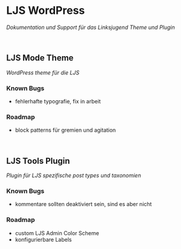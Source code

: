 # LJS WordPress
_Dokumentation und Support für das Linksjugend Theme und Plugin_

<br/>

## LJS Mode Theme
_WordPress theme für die LJS_

### Known Bugs
- fehlerhafte typografie, fix in arbeit

### Roadmap
- block patterns für gremien und agitation

<br/>

## LJS Tools Plugin
_Plugin für LJS spezifische post types und taxonomien_

### Known Bugs
- kommentare sollten deaktiviert sein, sind es aber nicht

### Roadmap
- custom LJS Admin Color Scheme
- konfigurierbare Labels
